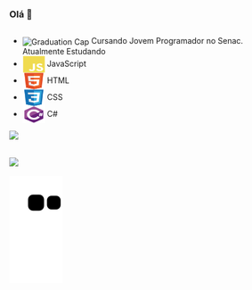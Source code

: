 ### Olá 👋
##

- <img align="center" src="https://raw.githubusercontent.com/Tarikul-Islam-Anik/Animated-Fluent-Emojis/master/Emojis/Objects/Graduation%20Cap.png" alt="Graduation Cap" width="25" height="25" /> Cursando Jovem Programador no Senac.
<br> Atualmente Estudando <br>
- <img align="center" alt="Djonathan-Js" height="30" width="40" src="https://raw.githubusercontent.com/devicons/devicon/master/icons/javascript/javascript-plain.svg"> JavaScript
- <img align="center" alt="Djonathan-HTML" height="30" width="40" src="https://raw.githubusercontent.com/devicons/devicon/master/icons/html5/html5-original.svg"> HTML
- <img align="center" alt="Djonathan-CSS" height="30" width="40" src="https://raw.githubusercontent.com/devicons/devicon/master/icons/css3/css3-original.svg"> CSS
- <img align="center" alt="Djonathan-Csharp" height="30" width="40" src="https://raw.githubusercontent.com/devicons/devicon/master/icons/csharp/csharp-original.svg"> C#

<div align="stretch">
  <a href="https://github.com/rafaballerini">
  <img height="150vh"  src="https://github-readme-stats.vercel.app/api?username=Djonathan99&show_icons=true&theme=tokyonight&include_all_commits=true&count_private=true"/>
</div>
  
  ##
<div>
    <a href="https://www.linkedin.com/in/djonathan-nicoletti-3b7140180/" target="_blank"><img src="https://img.shields.io/badge/-LinkedIn-%230077B5?style=for-the-badge&logo=linkedin&logoColor=white" target="_blank"></a> 
<div/>
  
![Snake animation](https://github.com/Djonathan99/Djonathan99/blob/output/github-contribution-grid-snake.svg)

